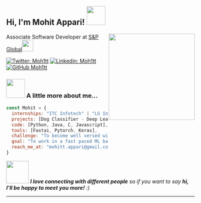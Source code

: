 <h2> Hi, I'm Mohit Appari! <img src="https://media.giphy.com/media/hvCT0TR3ZgI9V06mli/giphy.gif" width="50"></h2>
<img align='right' src="https://media.giphy.com/media/VZV471U1wUShjcsMlE/giphy.gif" width="230">
<p>Associate Software Developer at <a href="https://www.spglobal.com/en/">S&P Global</a><img src="https://media.giphy.com/media/WUlplcMpOCEmTGBtBW/giphy.gif" width="30"> 
</em></p>

[![Twitter: Moh1tt](https://img.shields.io/twitter/follow/Moh1tt?style=social)](https://twitter.com/moh1tt)
[![Linkedin: Moh1tt](https://img.shields.io/badge/-Moh1tt-blue?style=flat-square&logo=Linkedin&logoColor=white&link=https://www.linkedin.com/in/moh1tt/)](https://www.linkedin.com/in/moh1tt/)
[![GitHub Moh1tt](https://img.shields.io/github/followers/moh1tt?label=follow&style=social)](https://github.com/moh1tt)


### <img src="https://media.giphy.com/media/VgCDAzcKvsR6OM0uWg/giphy.gif" width="50"> A little more about me...  

```javascript
const Mohit = {
  internships: "ITC Infotech" | "LG India" | "S&P Global",
  projects: [Dog Classifier - Deep Learning, Stock Price Prediction And Visualization],
  code: [Python, Java, C, Javascript],
  tools: [Fastai, Pytorch, Keras],
  challenge: "To become well versed with Machine Learning and Deep Learning tools",
  goal: "To work in a fast paced ML based company",
  reach_me_at: "mohitt.appari@gmail.com"
}
```

<img src="https://media.giphy.com/media/LnQjpWaON8nhr21vNW/giphy.gif" width="60"> <em><b>I love connecting with different people</b> so if you want to say <b>hi, I'll be happy to meet you more!</b> :)</em>

---

